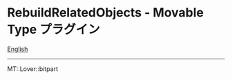 RebuildRelatedObjects - Movable Type プラグイン
=================

[English](README.md)



---

MT::Lover::bitpart